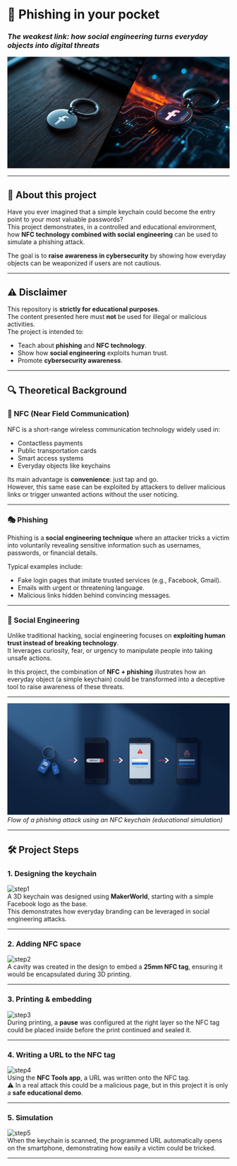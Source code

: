 # 🔑 Phishing in your pocket  
### *The weakest link: how social engineering turns everyday objects into digital threats*  

![nfc-keychain](https://github.com/daniellopezciber/phishing-in-your-pocket/blob/main/llavero%20facebook%201.jpg?raw=true)

---

## 🎯 About this project
Have you ever imagined that a simple keychain could become the entry point to your most valuable passwords?  
This project demonstrates, in a controlled and educational environment, how **NFC technology combined with social engineering** can be used to simulate a phishing attack.  

The goal is to **raise awareness in cybersecurity** by showing how everyday objects can be weaponized if users are not cautious.  

---

## ⚠️ Disclaimer
This repository is **strictly for educational purposes**.  
The content presented here must **not** be used for illegal or malicious activities.  
The project is intended to:  
- Teach about **phishing** and **NFC technology**.  
- Show how **social engineering** exploits human trust.  
- Promote **cybersecurity awareness**.  


---

## 🔍 Theoretical Background  

### 📡 NFC (Near Field Communication)  
NFC is a short-range wireless communication technology widely used in:  
- Contactless payments  
- Public transportation cards  
- Smart access systems  
- Everyday objects like keychains  

Its main advantage is **convenience**: just tap and go.  
However, this same ease can be exploited by attackers to deliver malicious links or trigger unwanted actions without the user noticing.  

---

### 🎭 Phishing  
Phishing is a **social engineering technique** where an attacker tricks a victim into voluntarily revealing sensitive information such as usernames, passwords, or financial details.  

Typical examples include:  
- Fake login pages that imitate trusted services (e.g., Facebook, Gmail).  
- Emails with urgent or threatening language.  
- Malicious links hidden behind convincing messages.  

---

### 🧠 Social Engineering  
Unlike traditional hacking, social engineering focuses on **exploiting human trust instead of breaking technology**.  
It leverages curiosity, fear, or urgency to manipulate people into taking unsafe actions.  

In this project, the combination of **NFC + phishing** illustrates how an everyday object (a simple keychain) could be transformed into a deceptive tool to raise awareness of these threats.  

---


![Phishing flow diagram](https://github.com/daniellopezciber/phishing-in-your-pocket/blob/main/nfc.jpg?raw=true)  
*Flow of a phishing attack using an NFC keychain (educational simulation)*  



---

## 🛠️ Project Steps  

### 1. Designing the keychain  
![step1](images/step1-design.png)  
A 3D keychain was designed using **MakerWorld**, starting with a simple Facebook logo as the base.  
This demonstrates how everyday branding can be leveraged in social engineering attacks.  

---

### 2. Adding NFC space  
![step2](images/step2-nfc-slot.png)  
A cavity was created in the design to embed a **25mm NFC tag**, ensuring it would be encapsulated during 3D printing.  

---

### 3. Printing & embedding  
![step3](images/step3-printing.png)  
During printing, a **pause** was configured at the right layer so the NFC tag could be placed inside before the print continued and sealed it.  

---

### 4. Writing a URL to the NFC tag  
![step4](images/step4-writing.png)  
Using the **NFC Tools app**, a URL was written onto the NFC tag.  
⚠️ In a real attack this could be a malicious page, but in this project it is only a **safe educational demo**.  

---

### 5. Simulation  
![step5](images/step5-simulation.png)  
When the keychain is scanned, the programmed URL automatically opens on the smartphone, demonstrating how easily a victim could be tricked.  

---

